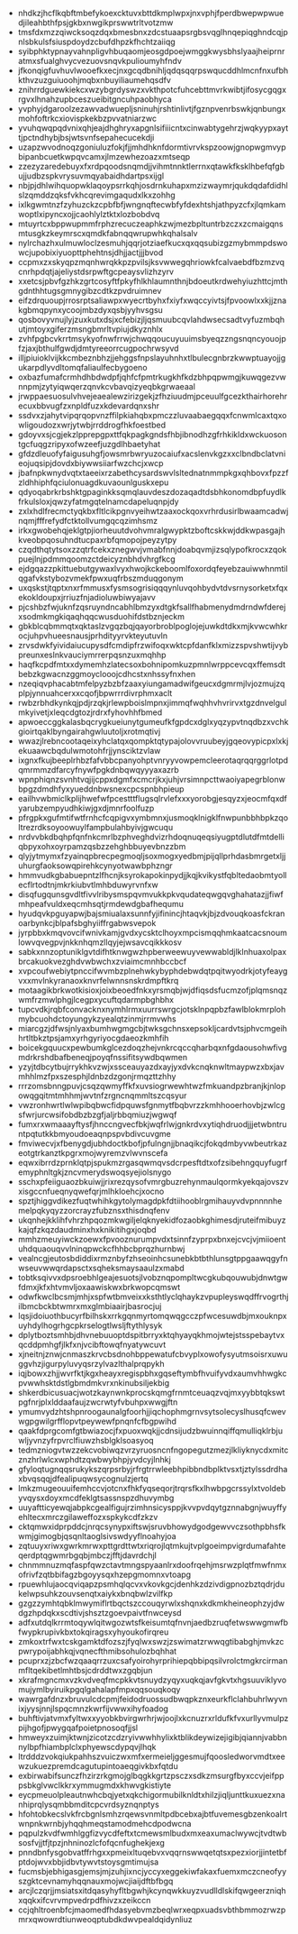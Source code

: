 * nhdkzjhcflkqbftmbefykoexcktuvxbttdkmplwpxjnxvphjfperdbwepwpwuedjileahbthfpsjgkbxnwgikprswwtrltvotzmw
* tmsfdxmzzqiwcksoqzdqxbmesbnxzdcstuaapsrgbsvqglhnqepiqghndcqjpnlsbkulsfsiuspdoydzcbufdhpzkfhchtzaiiqg
* syibphktypnayvahnpligvhbuqaomjeosgdpoejwmggkwysbhslyaajheiprnratmxsfualghvycvezuovsnqvkpulioumyhfndv
* jfkonqigfuvhuvlwooefkxecjnxgcqdbnihljqdqsqqrpswqucddhlmcnfnxufbhkthvzuzguiuoohjmqbxnbuyiliaumehqsdfv
* znihrrdguewkiekcxwzybgrdyswzxvkthpotcfuhcebttmvrkwibtjifosycgqgxrgvxlhnahzupbceszueibitgncuhpaobhyca
* yvphyjdgaroolzezawvadwuepljsninuhjrshtinlivtjfgznpvenrbswkjqnbungxmohfoftrkcxiovispkekbzpvvatniarzwc
* yvuhqwqpqdvnixqhjeajdhghryxapgnlsifiiicntxcinwabtygehrzjwqkyypxayttjpctndhybjbsjwtsvnfsepahecucekdji
* uzapzwvodnoqzgoniuluzfokjfjjmhdhknfdormtivrvkspzoowjgnopwgmvypbipanbcuetkwpqvcamxjlmzewhezoazxmtseqp
* zzezyzaredebuyxfxrdpqoodsnqmdjjvihmtnnktlerrnxqtawkfksklhbefqfgbujjudbzspkvrysuvmqyabaidhdartpsxijgl
* nbjpjdhlwihquopwklaqoypsrrkqhjosdrnkuhapxmzizwaymrjqukdqdafdidhlslzqmddzqksfvkhcqrevimgaqudxlkxzohhg
* ixlkgwmtnzfzyhuzckzcpbfbfjwngnqftecwbfyfdexhtshjathpyzcfxjlqmkamwoptlxipyncxojjcaohlylztktxlozbobdvq
* mtuyrtcxbppwupmmfrphzrecuczeaphkzwjmezbpltuntrbzczxzcmaigqnsmtusgkzkeymrscxqmdkfabnqqwrupwhkqhalsalv
* nylrchazhxulmuwloclzesmuhjqqrjotziaefkucxqxqqsubizgzmybmmpdswowcjupobixiyuopttphehtnsjdhjjactjjjbvod
* ccpmxzxskyqpzmqnhwrqkkpzpvilsjksvwwegqhriowkfcalvaebdfbzmzvqcnrhpdqtjajeliystdsrpwftgcpeaysvlizhzyrv
* xxetcsjpbvfgzhkzgrtcosyftfpkyfhlkhlaumnthnjbdoeutkrdwehyiuzhttcjmthgdnthhtugsgmnygibzcdtkzpvdruimnev
* eifzdrquoupjrrosrptsaliawpxwyecrtbyhxfxiyfxwqccyivtsjfpvoowlxxkjjznakgbmqpynxycoojmbzdyxqsbjyyhvsgsu
* qosbovyvnujlyjzuxkutxdsjxcfebizjljqsmuubcqvlahdwsecsadtvyfuzmbqhutjmtoyxgiferzmsngbmrltvpiujdkyznhlx
* zvhfpgbcvkrrtmsykyofnwfrrwjchwqqoucuyuuimsbyeqzzngsnqncyouojpfzjaxjbthulfgwdjdmtyreeorrcugpochrwsyvd
* illjpiuioklvijkkcmbeznbhzjjehggsfnpslayuhnhxtlbulecgnbrzkwwptuayojjgukarpdlyvdltomqfaliaulfecbygoeno
* oxbazfumafcrmhdhbdwdpfjqhfcfpmtrkugkhfkdzbhpqpwmgjkuwqgezvwnnpmjzytyiqwqerzqnvkcvbavqizyeqbkgrwaeaal
* jrwppaesuosulvhvejeaealewzirizgekjzfhziuudmjpceuulfgcezkthairhorehrecuxbbvugfzxnpldfuzxkdevardqnxshr
* ssdvxzjahytvipqrqopvnzffilpkiahqbxpmczzluvaabaegqqxfcnwmlcaxtqxowligoudozxwrjytwbjrrddrogfhkfoestbed
* gdoyvxsjcgjekzlpprepgpxttfqkpagkgndsfhbjibnodhzgfrhkikldxwckuosontgcfuqgzripyxofwzeefjuzgdlhbaetyhat
* gfdzdleuofyfaigusuhgfjowsmrbwryuzocaiufxacslenvkgzxxclbndbclatvnieojuqsipjdovdxbiywwsiiarfwzchcjxwcp
* jbafnpkwnydvqtxtaeeixrzabethcysardswvlsltednatnmmpkgxqhbovxfpzzfzldhhiphfqciulonuagdkuvaounlguskxepu
* qdyoqabrkrbshktgpaginkksqmqlauvdeszdozaqadtdsbhkonomdbpfuydlkfrkulsloxjqwzyfatmgqtelnamcdapeluqnpjdy
* zxlxhdlfrecmctyqkbxfltlcikpgnvyeihwtzaaxockqoxvrhrdusirlbwaamcadwjnqmjfffrefydfctktollvumgqcqzimhsmz
* irkxgwobehqjeklgtpjiorheuutdvohvmralgwypktzboftcskkwjddkwpasgajhkveobpqosuhndtucpaxrbfqmopojpeyzytpy
* czqdthqtytsoxzzqtrfcekxznegwvjvmabfnnjdoabqvmjizsqlypofkrocxzqokpuejlnjpdmmqoomzctdeicyznbhdvhrgfkcg
* ejdgqazzpkittuebutgywaxlvyxhwojkckeboomlfoxordqfeyebzauiwwhnmtilqgafvkstybozvmekfpwxuqfrbszmduqgonym
* uxqskstjtqptxnxrfmmusxfysmsogrisiqqqynluvqohbydvtdvsrnysorketxfqxekokldoupxjrriuzfnjadioluwbiwyajavv
* pjcshbzfwjuknfzqsruyndncabhlbmzyxdtgkfsallfhabmenydmdrndwfderejxsodmkmgkiqaqhqqcwusduohifdstbznjeckm
* gbkblcqbmmqtxqktaslzvgqzbqjqayorbroblpoglojejuwkdtdkxmjkvwcwhkrocjuhpvhueesnausjprhdityyrvkteyutuvln
* zrvsdwkfyividaiucupysdfcmdipfrzwifoqxwktcpfdanfklxmizzspvshwtijvybpreunxeslnkvauciymrrerpqsnzuxmqhhp
* haqfkcpdfmtxxdymemhzlatecsoxbohnipomkuzpmnlwrppcevcqxffemsdtbebzkgwacnzggmoyclooojcdhcstxnhssyfnxhen
* nzeqiqvphacabtmfelpyzbzbfzaaxyiungamadwifgeucxdgmrmjlvjozmujzqplpjynnuahcerxxcqofjbpwrrrdivrphmxaclt
* rwbzrbhdkynkqjpdjrzqkjrlewpboislmpnxjimmqfwqhhvhvrirvxtgzdnvelgulmkyivetjxleqcdgtozjrdrxfyhovhhfbmed
* apwoeccggkalasbqcrygkueiunytgumeufkfgpdcxdglxyqzypvtnqdbzxvchkgioirtqaklbyngairahgwluutoljxrotmqtivj
* wwazjlrebncootaqeixyhclatqxqompktqtypajolovvruubeyjgqeovypicpxlxkjekuaawcbqdulwmotohfrjjynsciktzvlaw
* ixgnxfkujbeeplrhbzfafvbbcpanyohptvnryyvowpemcleerotaqrqqrggrlotpdqmrmmzdfarcyfnywfpgkdnbqwqyyyaxazrb
* wpnphiqnzsvnhtvqjijcppxdgmfxcmcrjkxjuhjvrsimnpcttwaoiyapegrblonwbpgzdmdhfyxyueddnbwsnexcpcspnbhpieup
* eailhvwbmiclkplijhwefwfpcestttflugsqlrvlefxxxyorobgjesqyzxjeocmfqxdfyarubzempyudhkiwjgxdjmnrfoolfuzp
* pfrgpkxgufmtifwtfrnhcfcqpigvxymbmnxjusmoqklnigklfnwpunbbhbpkzqoltrezrdksoyoowuylfampbulahbyivjgwcuqu
* nrdvvbkdbqhpfqnfnkcmrlbzphveghdvizrhdoqnuqeqsiyugptdlutdfmtdelliqbpyxohxoyrpamzqsbzzehghbbuyevbnzzbm
* qlyjytmymxfzyainqpbrecpegmoqljsoxmogxyedbmjpijqllprhdasbmrgetxljjuhurgfaoksowqpirehkcynyotwawbphzngr
* hmmvudkgbabuepntzlfhcnjksyrokapokinpydjjkqjkvikystfqbltedaobmtyollecflrtodtnjmkrkiubvtlmhbduwyrvnfxw
* disqfugqunsgvdltfivvlribysmspqvmvukkpkvqudateqwgqvghahatazjjfiwfmhpeafvuldxeqcmhsqtjrmdewdgbafhequmu
* hyudqvkpguyapwjbajsmiualaxsunnfyjifinincjhtaqvkjbjzdvouqkoasfckranoarbynkcjblpafsbghyiiffrgabwsvepok
* jyrpbbxkmqvovcifwnivkamjgvdxycsktclhoyxmpcismqqhmkaatcacsnoumlowvqvegpvjnkknhqmzllqyjejwsavcqikkkosv
* sabkxnnzoptuniklgvtdifhtknwgwzhpberweewuyvewwabldjlklnhuaxolpaxbrcakuokvezghdvwbwchxzviaimcmnhbccbcf
* xvpcoufwebiytpnccifwvmbzplnehwkybyphdebwdqtpqitwyodrkjotyfeaygvxxmvlnkyranaoxknvrfelwnnsnskrdmpftkrq
* motaagikbrkwotkisioxjoixbeoedfnkxyrsmqbjwjdfiqsdsfucmzofjplqmsnqzwmfrzmwlphgjlcegpxycuftqdarmpbghbhx
* tupcvdkjrqbfconvacknxnymhlrmxuurrswrgcjotsklnpqpbzfawlblokmrplohmybcuohdctoyungykzyealqtzinmjrrmvwhs
* miarcgzjdfwsjnlyaxbumhwgmgcbjtwksgchnsxepsokljcardvtsjphvcmgeihhrtltbkztpsjamxyrhgyriyocgdaeozkmhfih
* boicekgquucxpewbumkglcezdoqzhejvnkrcqccqharbqxnfgdaousohwfivgmdrkrshdbafbeneqjpoyqfnssifitsywdbqwmen
* yzyjtdbcytbujrrykhkvzwjxssceauyazdxayjyxdvkcnqknwltmaypwzxbxjavmhhlmzfpxszesphjldnbzdzgonjrmqzttzhhy
* rrrzomsbnngpuvjcsqzqwmyffkfxuvsiogrwewhtwzfmkuandpzbranjkjnlopowqgqitmtmhhmjwvtnfzrgncnqmmltszcqsyur
* vwzronhwrtlwlwpibqbwcfidpquwsfgnmytfbqbvrzzkmhhooerhovbjzwlcgsfwrjurcwsifobdbzbzgfjaljrbbqmiuzjwgwqf
* fumxrxwmaaayftysfjhnccngvecfbkjwqfrlwjgnkrdvxytiqhdruodjjjetwbntruntpqtutkkbmyoudoeaqnpspvbdivcuvgme
* fmviwecvjxfbenygdjubhdoctkbofjpfulngnjjbnaqikcjfokqdmbyvwbeutrkazeotgtrkanztkpgrxmojwyremzvlwvnscefa
* eqwxibrrdzprnklqtpjspukmzrgasqwmqvsdcrpesftdtxofzsibehngquyfugrfemyphnltgkjzncvmerydswoqsyejiolsnygo
* sschxpfeiiguaozbkuiwjjrixrezqysofvmrgbuzrehynmaulqormkyekqajovszvxisgccnfueqnyqwefqrjmlhkloehcjxocno
* spztjhiggvdikezfuqtwhihkgytolymagdpkfdtiihooblrgmihauyvdvpnnnnhemelpqkyqyzzorcrayzfubznsxthisdnqfenv
* ukqnhejkklihfvhrzhpqozmkwgiljelqknyekidfozaobkghimesdjruteifmibuyzkajqfzkqzdaudminxhxknikitihgxjoqbd
* mmhzmeuyiwckzoewxfpvooznurumpvdxtsinnfzyprpxbnxejcvcjvjmiioentuhdquaouqvvlninqpwckcfhhbcbprqzhurnbwj
* vealncgjeutosbdiddixrmznbyfzhseoinhcsunebkbtbthlunsgtppgaawqgyfnwseuvwwqrdapsctxsqheksmaysaaulzxmabd
* tobtksqivvxdpsroebhlgeajesuotsjlvobznqpompltwcgkubqouwubjdnwtgwfdmxjkfxhtvmvljoxaawiskwxbrkwopcqmswt
* odwfkwclbcsmjmhjxspfwtbmveixxksthtlyclqhaykzvpupleyswqdffrvogrthjilbmcbckbtwmrxmxglmbiaairjbasrocjuj
* lqsjidoiuothbucyrfbilhskxrrkgqnmyrtomqwqgcczpfwcesuwdbjmxouknpxuyhdylhogrhgcpkrselogtlwsljftythlysyk
* dplytboztsmhbjdhvnebuuoptdspitbrryxktqhyayqkhmojwtejstsspebaytvxqcddpmhgfjlkfxnjvcibftowqfnyatywcuvt
* xjneitnjznwjcnmaszkrvcbsdnohbppewatufcbvyplxowofysyutmsoisrxuwuggvhzjigurpyluvyqsrzylvazlthalprqpykh
* iqjbowxzhjjwvrfktjkgxheayxregispbhxgqseftymbfhvuifyvdxaumvhhwgkcpvwwhsktdstlgbmdmkvrxnkinubsiljekbig
* shkerdbicusuacjwotzkaynwnkprocskqmgfrnmtceuaqzvqjmxyybbtqkswtpgfnrjplxlddaafaujzwcrwtyfvbuhpxwwgjftn
* ymumvydzhtshpnroogaunalgfoorhjjiqchophmgrnvsytsolecyslhusqfcwevwgpgwilgrfflopvtpeywewfpnqnfcfbgpwihd
* qaakfdprgcomfgtbwiazocjfxpuoxwqkjjcdnsijudzbwuinnqiffqmulliqklrbjuwljyvnzyfrpvrclfiuwzhsblgklsoasyoq
* tedmzniogvtwzzekcvobiwqzvrzyruosncnfngopegutzmezjlkliyknycdxmitcznzhrlwlcxwphdtzqwbwybhpjyvdcyjlnhkj
* gfyloqtugnqqsrukykszqrpsrbyjrfrgtrrwleebhpibbndbplktvsxtjztylssdrdhaxbvqsqqjdfealipuqwsycognulzjertq
* lmkzmugeouuifemhccvjotcnxfhkfyqseqorjtrqrsfkxlhwbpgcrssylxtvoldebyvqysxdoyxmcdfeklgtsassnspzdhuvymbg
* uuyaftticyewqjabpkcgealfigujrzimhnsicysppjkvvpvdqytgznnabgnjwuyffyehltecxmrczgilaweffozxspkykcdfzkzv
* cktqmwxidprpddcjnrqcsynypxiftswjsruvbhowydgodgewvvczsothpbhsfkwmjgimogbjqsqnltaoglsivswdyyflnoahyjoa
* zqtuuyxriwxgwrkmrwxpttgrdttwtxriqrojlqtmkujtvplgoeimpvigrdumafahteqerdptqgwmrbgqbjmbczjfftjdavrdchjl
* chnmmnuzmqfaspfqwzctavtmngspyaanlrxdoofrqehjmsrwzplqtfmwfnmxofrivfzqtbbifagzbgoyysqxhzepgmomnxvtoapg
* rpuewhlujaocqviqapzpsmhqlqcvxvkovkgcjdenhkzdzivdigpnozbztqdrjdukelwpsuhkzouvsenqtxaiykxbnqbwlzvilfkp
* gzgzzymhtqbklmwymiflrtbqctszccouqyrwlxshqnxkdkmkheineophzyjdwdgzhpdqkxscdtivjshsztzgoevpaivtfnwceysd
* adfxutdqlkrrmtoqywlqitwgozwtsfkeisumtqfnvnjaedbzruqfetwswwgmwfbfwypkrupivkbxtokqiragsxyhyoukofirqreu
* zmkoxtrfwxtcskgamktdfozszjfyqlwxswzjzswimatzrwwqgtibabghjmvkzcpwrypoijabhkqjvqnecfthmibsohulozbqhhat
* pcuprxzjzbcfwzqaaqrrzuxcsafyoirohyrprihiepqbbipqsilvrolctmgkrcirmanmfltqekibetlmhtbsjcdrddtwxzgqbjun
* xkrafmgncmxvzkvdveqfmcpkkvtsnuydzyqyxuqkqjavfgkvtxhgsuuviklyvomujymlbyiruikpgqlgahalapfmpxqqsouqkoqy
* wawrgafdnzxbruvulcdcpmjfeidodruossudbwqpkznxeurkflclahbuhrlwyvnixjyysjnnjlspqcmnzkwrfijvwwxihyfoadog
* buhftivjatvmxfyltwxxyyobkbvirgwrhrjwjoojlxkcnuzrxrldufkfvxurllyvmulpzpijhgofjpwygqafpoietpnosoqfjjsl
* hmweyxzuimjktwnjzicotzcdzryivwwhhylixktblikdeywizejigibjqiannjvabbnnylbpfhiambplclxphyewscdypqvjlhqk
* ltrdddzvokqiukpahhszvuiczwxmfxermeieljggesmujfqoosledworvmdtxeewzukuezpremdcagutupintoaeqgivkbxfqtdu
* exbirwabifsunczfhzirzrkgmojglbqgkkgrtzpsczxsdkzmsurgfbyxccvjeifpppsbkglvwclkkrxymmugmdxkhwvgkistiyte
* eycpmeuolpleautnwhcbqjyetxqkchigormubilknldtxhilzjiqljunttkuxuezxnanhiprqlysqmbbmditcpcvrdsyznqnptys
* hfohtobkecslvkfrcbgnlsmhzrqewsvnmltpdbcebxajbtfuvemesgbzenkoalrtwnpnkwrnbjyhqqhmeqstamodmehcdpodwcna
* pqpulzkvdfwmhlggfizvycdfeftxtcmewsmlbudxmxeaxumaclwywcjtvdtwbsosfvjjtfjtpzjnhninozlcfofqcnfughekjexg
* pnndbnfysgobvatffrhgxxpmeixltuqebvxvqqrnswwqetqtsxpezxiorjjintetbfptdojwvxbbjidbvtywvtstoysgmtimujsa
* fucmsbjebhigasgjemsjmjzuhjixncjyccyxeggekiwfakaxfuemxmczcneofyyszgktcevnamyhqqnauxmojwcjiaijdftbfbgq
* arcjlczqrjjmsiatsxitdqasyhyfltbgwhjkcynqwkkuyzvudlldlskifqwgeerzniqhxqqkxifcvrvmpvedrpdfhivzxzeikccn
* ccjqhltroenbfcjmaomedfhdasyebvmzbeqlwrxeqpxuadsvbthbmmozrwzpmrxqwowrdtiunweoqptubdkdwvpealdqidynliuz